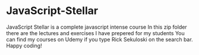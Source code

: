 # JavaScript-Stellar
JavaScript Stellar is a complete javascript intense course
In this zip folder there are the lectures and exercises I have prepered for my students
You can find my courses on Udemy if you type
Rick Sekuloski on the search bar.
Happy coding!

